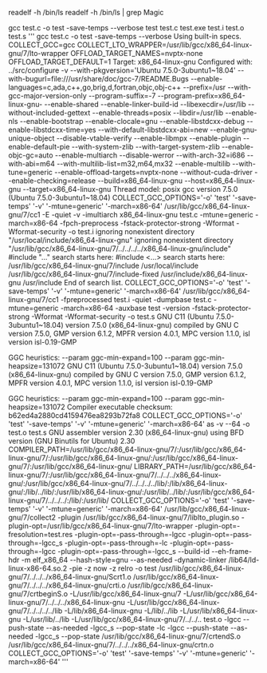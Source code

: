 readelf -h /bin/ls
readelf -h /bin/ls  | grep Magic
 
gcc test.c -o test -save-temps --verbose
test  test.c  test.exe  test.i  test.o  test.s
'''
 gcc test.c -o test -save-temps --verbose
Using built-in specs.
COLLECT_GCC=gcc
COLLECT_LTO_WRAPPER=/usr/lib/gcc/x86_64-linux-gnu/7/lto-wrapper
OFFLOAD_TARGET_NAMES=nvptx-none
OFFLOAD_TARGET_DEFAULT=1
Target: x86_64-linux-gnu
Configured with: ../src/configure -v --with-pkgversion='Ubuntu 7.5.0-3ubuntu1~18.04' --with-bugurl=file:///usr/share/doc/gcc-7/README.Bugs --enable-languages=c,ada,c++,go,brig,d,fortran,objc,obj-c++ --prefix=/usr --with-gcc-major-version-only --program-suffix=-7 --program-prefix=x86_64-linux-gnu- --enable-shared --enable-linker-build-id --libexecdir=/usr/lib --without-included-gettext --enable-threads=posix --libdir=/usr/lib --enable-nls --enable-bootstrap --enable-clocale=gnu --enable-libstdcxx-debug --enable-libstdcxx-time=yes --with-default-libstdcxx-abi=new --enable-gnu-unique-object --disable-vtable-verify --enable-libmpx --enable-plugin --enable-default-pie --with-system-zlib --with-target-system-zlib --enable-objc-gc=auto --enable-multiarch --disable-werror --with-arch-32=i686 --with-abi=m64 --with-multilib-list=m32,m64,mx32 --enable-multilib --with-tune=generic --enable-offload-targets=nvptx-none --without-cuda-driver --enable-checking=release --build=x86_64-linux-gnu --host=x86_64-linux-gnu --target=x86_64-linux-gnu
Thread model: posix
gcc version 7.5.0 (Ubuntu 7.5.0-3ubuntu1~18.04) 
COLLECT_GCC_OPTIONS='-o' 'test' '-save-temps' '-v' '-mtune=generic' '-march=x86-64'
 /usr/lib/gcc/x86_64-linux-gnu/7/cc1 -E -quiet -v -imultiarch x86_64-linux-gnu test.c -mtune=generic -march=x86-64 -fpch-preprocess -fstack-protector-strong -Wformat -Wformat-security -o test.i
ignoring nonexistent directory "/usr/local/include/x86_64-linux-gnu"
ignoring nonexistent directory "/usr/lib/gcc/x86_64-linux-gnu/7/../../../../x86_64-linux-gnu/include"
#include "..." search starts here:
#include <...> search starts here:
 /usr/lib/gcc/x86_64-linux-gnu/7/include
 /usr/local/include
 /usr/lib/gcc/x86_64-linux-gnu/7/include-fixed
 /usr/include/x86_64-linux-gnu
 /usr/include
End of search list.
COLLECT_GCC_OPTIONS='-o' 'test' '-save-temps' '-v' '-mtune=generic' '-march=x86-64'
 /usr/lib/gcc/x86_64-linux-gnu/7/cc1 -fpreprocessed test.i -quiet -dumpbase test.c -mtune=generic -march=x86-64 -auxbase test -version -fstack-protector-strong -Wformat -Wformat-security -o test.s
GNU C11 (Ubuntu 7.5.0-3ubuntu1~18.04) version 7.5.0 (x86_64-linux-gnu)
	compiled by GNU C version 7.5.0, GMP version 6.1.2, MPFR version 4.0.1, MPC version 1.1.0, isl version isl-0.19-GMP

GGC heuristics: --param ggc-min-expand=100 --param ggc-min-heapsize=131072
GNU C11 (Ubuntu 7.5.0-3ubuntu1~18.04) version 7.5.0 (x86_64-linux-gnu)
	compiled by GNU C version 7.5.0, GMP version 6.1.2, MPFR version 4.0.1, MPC version 1.1.0, isl version isl-0.19-GMP

GGC heuristics: --param ggc-min-expand=100 --param ggc-min-heapsize=131072
Compiler executable checksum: b62ed4a2880cd4159476ea8293b72fa8
COLLECT_GCC_OPTIONS='-o' 'test' '-save-temps' '-v' '-mtune=generic' '-march=x86-64'
 as -v --64 -o test.o test.s
GNU assembler version 2.30 (x86_64-linux-gnu) using BFD version (GNU Binutils for Ubuntu) 2.30
COMPILER_PATH=/usr/lib/gcc/x86_64-linux-gnu/7/:/usr/lib/gcc/x86_64-linux-gnu/7/:/usr/lib/gcc/x86_64-linux-gnu/:/usr/lib/gcc/x86_64-linux-gnu/7/:/usr/lib/gcc/x86_64-linux-gnu/
LIBRARY_PATH=/usr/lib/gcc/x86_64-linux-gnu/7/:/usr/lib/gcc/x86_64-linux-gnu/7/../../../x86_64-linux-gnu/:/usr/lib/gcc/x86_64-linux-gnu/7/../../../../lib/:/lib/x86_64-linux-gnu/:/lib/../lib/:/usr/lib/x86_64-linux-gnu/:/usr/lib/../lib/:/usr/lib/gcc/x86_64-linux-gnu/7/../../../:/lib/:/usr/lib/
COLLECT_GCC_OPTIONS='-o' 'test' '-save-temps' '-v' '-mtune=generic' '-march=x86-64'
 /usr/lib/gcc/x86_64-linux-gnu/7/collect2 -plugin /usr/lib/gcc/x86_64-linux-gnu/7/liblto_plugin.so -plugin-opt=/usr/lib/gcc/x86_64-linux-gnu/7/lto-wrapper -plugin-opt=-fresolution=test.res -plugin-opt=-pass-through=-lgcc -plugin-opt=-pass-through=-lgcc_s -plugin-opt=-pass-through=-lc -plugin-opt=-pass-through=-lgcc -plugin-opt=-pass-through=-lgcc_s --build-id --eh-frame-hdr -m elf_x86_64 --hash-style=gnu --as-needed -dynamic-linker /lib64/ld-linux-x86-64.so.2 -pie -z now -z relro -o test /usr/lib/gcc/x86_64-linux-gnu/7/../../../x86_64-linux-gnu/Scrt1.o /usr/lib/gcc/x86_64-linux-gnu/7/../../../x86_64-linux-gnu/crti.o /usr/lib/gcc/x86_64-linux-gnu/7/crtbeginS.o -L/usr/lib/gcc/x86_64-linux-gnu/7 -L/usr/lib/gcc/x86_64-linux-gnu/7/../../../x86_64-linux-gnu -L/usr/lib/gcc/x86_64-linux-gnu/7/../../../../lib -L/lib/x86_64-linux-gnu -L/lib/../lib -L/usr/lib/x86_64-linux-gnu -L/usr/lib/../lib -L/usr/lib/gcc/x86_64-linux-gnu/7/../../.. test.o -lgcc --push-state --as-needed -lgcc_s --pop-state -lc -lgcc --push-state --as-needed -lgcc_s --pop-state /usr/lib/gcc/x86_64-linux-gnu/7/crtendS.o /usr/lib/gcc/x86_64-linux-gnu/7/../../../x86_64-linux-gnu/crtn.o
COLLECT_GCC_OPTIONS='-o' 'test' '-save-temps' '-v' '-mtune=generic' '-march=x86-64'
'''


